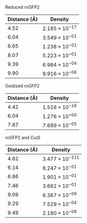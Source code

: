 Reduced roGFP2

| Distance (Å) | Density |
|-----------|-----------|
| 4.52 | $2.185 \times 10^{-17}$ |
| 6.04 | $3.549 \times 10^{-01}$ |
| 6.65 | $1.238 \times 10^{-01}$ |
| 8.07 | $5.223 \times 10^{-01}$ |
| 9.39 | $6.984 \times 10^{-04}$ |
| 9.90 | $9.916 \times 10^{-06}$ |

Oxidized roGFP2

| Distance (Å) | Density |
|-----------|-----------|
| 4.42 | $1.516 \times 10^{-18}$ |
| 6.04 | $1.276 \times 10^{+00}$ |
| 7.87 | $7.689 \times 10^{-05}$ |

roGFP2 and Cu(I)

| Distance (Å) | Density |
|-----------|-----------|
| 4.62 | $3.477 \times 10^{-211}$ |
| 6.14 | $8.247 \times 10^{-01}$ |
| 6.86 | $1.901 \times 10^{-01}$ |
| 7.46 | $3.662 \times 10^{-01}$ |
| 9.09 | $6.367 \times 10^{-09}$ |
| 9.29 | $7.529 \times 10^{-04}$ |
| 9.49 | $2.180 \times 10^{-08}$ |
